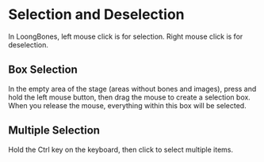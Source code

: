 # Selection and Deselection

In LoongBones, left mouse click is for selection. Right mouse click is for deselection.

## Box Selection

In the empty area of the stage (areas without bones and images), press and hold the left mouse button, then drag the mouse to create a selection box. When you release the mouse, everything within this box will be selected.

## Multiple Selection

Hold the Ctrl key on the keyboard, then click to select multiple items.